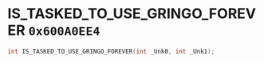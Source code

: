 # IS_TASKED_TO_USE_GRINGO_FOREVER `0x600A0EE4`

```cpp
int IS_TASKED_TO_USE_GRINGO_FOREVER(int _Unk0, int _Unk1);
```